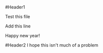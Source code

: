 #Header1

Test this file

Add this line

Happy new year!

#Header2
I hope this isn't much of a problem